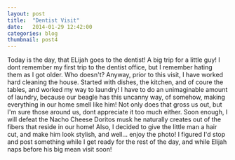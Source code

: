 ```yaml
---
layout: post
title:  "Dentist Visit"
date:   2014-01-29 12:42:00
categories: blog
thumbnail: post4
---
```


Today is the day, that ELijah goes to the dentist! A big trip for a little guy! I dont remember my first trip to the dentist office, but I remember hating them as I got older. Who doesn't? 
Anyway, prior to this visit, I have worked hard cleaning the house. Started with dishes, the kitchen, and of coure the tables, and worked my way to laundry! I have to do an unimaginable amount of laundry, because our beagle has this uncanny way, of somehow, making everything in our home smell like him! Not only does that gross us out, but I'm sure those around us, dont appreciate it too much either. Soon enough, I will defeat the Nacho Cheese Doritos musk he naturally creates out of the fibers that reside in our home! Also, I decided to give the little man a hair cut, and make him look stylish, and well... enjoy the photo! I figured I'd stop and post something while I get ready for the rest of the day, and while Elijah naps before his big mean visit soon!
